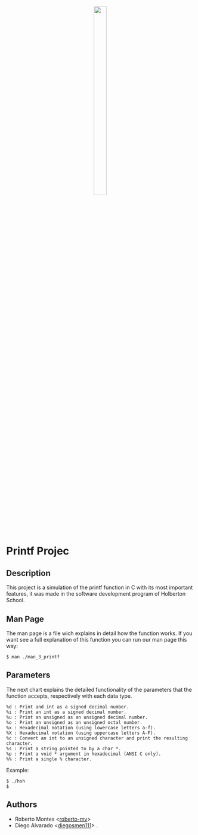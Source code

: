 <h1 align ="center">
<img src="https://assets.website-files.com/6105315644a26f77912a1ada/610540e8b4cd6969794fe673_Holberton_School_logo-04-04.svg" height="36%" width="26%">
</h1>

# Printf Projec

## Description
This project is a simulation of the printf function in C with its most important features, it was made in the software development program of Holberton School.

## Man Page
The man page is a file wich explains in detail how the function works. If you want see a full explanation of this function you can run our man page this way: 
```
$ man ./man_3_printf

```
## Parameters
The next chart explains the detailed functionality of the parameters that the function accepts, respectively with each data type.
```
%d : Print and int as a signed decimal number.
%i : Print an int as a signed decimal number.
%u : Print an unsigned as an unsigned decimal number.
%o : Print an unsigned as an unsigned octal number.
%x : Hexadecimal notation (using lowercase letters a-f).
%X : Hexadecimal notation (using uppercase letters A-F).
%c : Convert an int to an unsigned character and print the resulting character.
%s : Print a string pointed to by a char *.
%p : Print a void * argument in hexadecimal (ANSI C only).
%% : Print a single % character.
```

Example:

```
$ ./hsh
$
```

## Authors

* Roberto Montes <[roberto-mv](https://github.com/roberto-mv)>
* Diego Alvarado <[diegosmen111](https://github.com/diegosmen111)>
.
